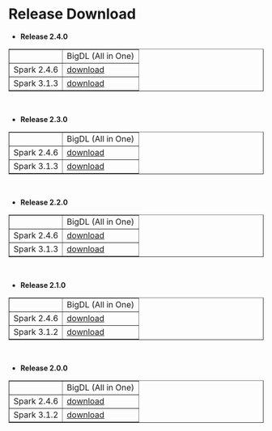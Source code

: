 # Release Download

- **Release 2.4.0**
<table border="1"
cellpadding="10"
>
    <tr>
        <td></td>
        <td>BigDL (All in One)</td>
    </tr>
    <tr>
       <td>Spark 2.4.6 </td>
       <td><a href="https://repo1.maven.org/maven2/com/intel/analytics/bigdl/bigdl-assembly-spark_2.4.6/2.4.0/">download</a></td>
    </tr>
    <tr>
       <td>Spark 3.1.3 </td>
       <td><a href="https://repo1.maven.org/maven2/com/intel/analytics/bigdl/bigdl-assembly-spark_3.1.3/2.4.0/">download</a></td>
    </tr>
</table>
<br>

- **Release 2.3.0**
<table border="1"
cellpadding="10"
>
    <tr>
        <td></td>
        <td>BigDL (All in One)</td>
    </tr>
    <tr>
       <td>Spark 2.4.6 </td>
       <td><a href="https://repo1.maven.org/maven2/com/intel/analytics/bigdl/bigdl-assembly-spark_2.4.6/2.3.0/">download</a></td>
    </tr>
    <tr>
       <td>Spark 3.1.3 </td>
       <td><a href="https://repo1.maven.org/maven2/com/intel/analytics/bigdl/bigdl-assembly-spark_3.1.3/2.3.0/">download</a></td>
    </tr>
</table>
<br>

- **Release 2.2.0**
<table border="1"
cellpadding="10"
>
    <tr>
        <td></td>
        <td>BigDL (All in One)</td>
    </tr>
    <tr>
       <td>Spark 2.4.6 </td>
       <td><a href="https://repo1.maven.org/maven2/com/intel/analytics/bigdl/bigdl-assembly-spark_2.4.6/2.2.0/">download</a></td>
    </tr>
    <tr>
       <td>Spark 3.1.3 </td>
       <td><a href="https://repo1.maven.org/maven2/com/intel/analytics/bigdl/bigdl-assembly-spark_3.1.3/2.2.0/">download</a></td>
    </tr>
</table>
<br>

- **Release 2.1.0**
<table border="1"
cellpadding="10"
>
    <tr>
        <td></td>
        <td>BigDL (All in One)</td>
    </tr>
    <tr>
       <td>Spark 2.4.6 </td>
       <td><a href="https://repo1.maven.org/maven2/com/intel/analytics/bigdl/bigdl-assembly-spark_2.4.6/2.1.0/">download</a></td>
    </tr>
    <tr>
       <td>Spark 3.1.2 </td>
       <td><a href="https://repo1.maven.org/maven2/com/intel/analytics/bigdl/bigdl-assembly-spark_3.1.2/2.1.0/">download</a></td> 
    </tr>
</table>
<br>

- **Release 2.0.0**
<table border="1"
cellpadding="10"
>
    <tr>
        <td></td>
        <td>BigDL (All in One)</td>
    </tr>
    <tr>
       <td>Spark 2.4.6 </td>
       <td><a href="https://repo1.maven.org/maven2/com/intel/analytics/bigdl/bigdl-assembly-spark_2.4.6/2.0.0/bigdl-assembly-spark_2.4.6-2.0.0.zip">download</a></td>
    </tr>
    <tr>
       <td>Spark 3.1.2 </td>
       <td><a href="https://repo1.maven.org/maven2/com/intel/analytics/bigdl/bigdl-assembly-spark_3.1.2/2.0.0/bigdl-assembly-spark_3.1.2-2.0.0.zip">download</a></td> 
    </tr>
</table>
<br>
